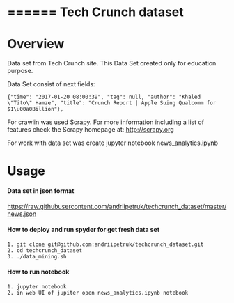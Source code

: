 ======
 Tech Crunch dataset 
======

Overview
========

Data set from  Tech Crunch site. This Data Set created only for education purpose.

Data Set consist of next fields:
```
{"time": "2017-01-20 08:00:39", "tag": null, "author": "Khaled \"Tito\" Hamze", "title": "Crunch Report | Apple Suing Qualcomm for $1\u00a0Billion"},
```

For crawlin was used Scrapy. For more information including a list of features check the Scrapy homepage at: http://scrapy.org

For work with data set was create jupyter notebook news_analytics.ipynb


Usage
============

#### Data set in json format 

https://raw.githubusercontent.com/andriipetruk/techcrunch_dataset/master/news.json


#### How to deploy and run spyder for get fresh data set
```
1. git clone git@github.com:andriipetruk/techcrunch_dataset.git
2. cd techcrunch_dataset
3. ./data_mining.sh
```

#### How to run notebook
```
1. jupyter notebook
2. in web UI of jupiter open news_analytics.ipynb notebook
```

